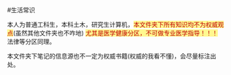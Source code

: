 #生活常识 

本人为普通工科生，本科土木，研究生计算机，<span style="background:#fff88f"><font color="#c00000">本文件夹下所有知识均不为权威观点</font></span>(虽然其他文件夹也不咋地)
<span style="background:#fff88f"><font color="#c00000">尤其是医学健康分区，不可做专业医学指导！！！</font></span>
法律等分区同理。

本文件夹下笔记的信息源也不一定为权威书籍(权威的我看不懂)，会尽量标注出处。
